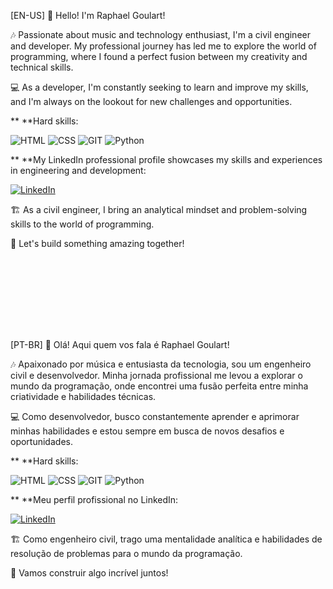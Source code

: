 [EN-US]
👋 Hello! I'm Raphael Goulart!

🎶 Passionate about music and technology enthusiast, I'm a civil engineer and developer. My professional journey has led me to explore the world of programming, where I found a perfect fusion between my creativity and technical skills.

💻 As a developer, I'm constantly seeking to learn and improve my skills, and I'm always on the lookout for new challenges and opportunities.

** **Hard skills:

![HTML](https://img.shields.io/badge/-HTML-E34F26?style=flat-square&logo=html5&logoColor=white)
![CSS](https://img.shields.io/badge/-CSS-1572B6?style=flat-square&logo=css3&logoColor=white)
![GIT](https://img.shields.io/badge/-Git-F05032?style=flat-square&logo=git&logoColor=white)
![Python](https://img.shields.io/badge/-Python-3776AB?style=flat-square&logo=python&logoColor=white)

** **My LinkedIn professional profile showcases my skills and experiences in engineering and development:

[![LinkedIn](https://img.shields.io/badge/-LinkedIn-0077B5?style=flat-square&logo=linkedin&logoColor=white)](https://www.linkedin.com/in/raphael-goulart/)

🏗️ As a civil engineer, I bring an analytical mindset and problem-solving skills to the world of programming.

🚀 Let's build something amazing together!

<br></br>
--------------------------------------------------------------------------------------------------------------------------------------
<br></br>

[PT-BR]
👋 Olá! Aqui quem vos fala é Raphael Goulart!

🎶 Apaixonado por música e entusiasta da tecnologia, sou um engenheiro civil e desenvolvedor. Minha jornada profissional me levou a explorar o mundo da programação, onde encontrei uma fusão perfeita entre minha criatividade e habilidades técnicas.

💻 Como desenvolvedor, busco constantemente aprender e aprimorar minhas habilidades e estou sempre em busca de novos desafios e oportunidades.

** **Hard skills:

![HTML](https://img.shields.io/badge/-HTML-E34F26?style=flat-square&logo=html5&logoColor=white)
![CSS](https://img.shields.io/badge/-CSS-1572B6?style=flat-square&logo=css3&logoColor=white)
![GIT](https://img.shields.io/badge/-Git-F05032?style=flat-square&logo=git&logoColor=white)
![Python](https://img.shields.io/badge/-Python-3776AB?style=flat-square&logo=python&logoColor=white)

** **Meu perfil profissional no LinkedIn:

[![LinkedIn](https://img.shields.io/badge/-LinkedIn-0077B5?style=flat-square&logo=linkedin&logoColor=white)](https://www.linkedin.com/in/raphael-goulart/)


🏗️ Como engenheiro civil, trago uma mentalidade analítica e habilidades de resolução de problemas para o mundo da programação.

🚀 Vamos construir algo incrível juntos!




